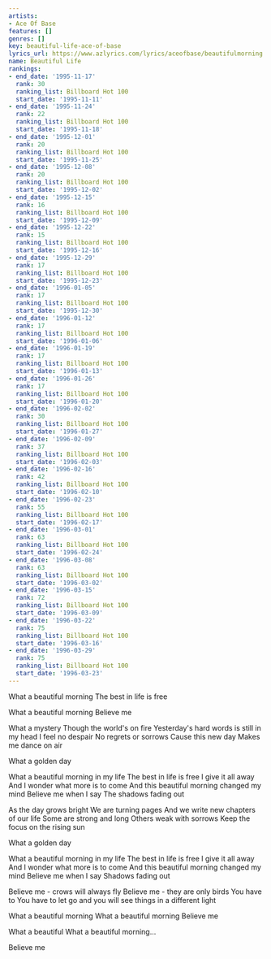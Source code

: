 ```yaml
---
artists:
- Ace Of Base
features: []
genres: []
key: beautiful-life-ace-of-base
lyrics_url: https://www.azlyrics.com/lyrics/aceofbase/beautifulmorning.html
name: Beautiful Life
rankings:
- end_date: '1995-11-17'
  rank: 30
  ranking_list: Billboard Hot 100
  start_date: '1995-11-11'
- end_date: '1995-11-24'
  rank: 22
  ranking_list: Billboard Hot 100
  start_date: '1995-11-18'
- end_date: '1995-12-01'
  rank: 20
  ranking_list: Billboard Hot 100
  start_date: '1995-11-25'
- end_date: '1995-12-08'
  rank: 20
  ranking_list: Billboard Hot 100
  start_date: '1995-12-02'
- end_date: '1995-12-15'
  rank: 16
  ranking_list: Billboard Hot 100
  start_date: '1995-12-09'
- end_date: '1995-12-22'
  rank: 15
  ranking_list: Billboard Hot 100
  start_date: '1995-12-16'
- end_date: '1995-12-29'
  rank: 17
  ranking_list: Billboard Hot 100
  start_date: '1995-12-23'
- end_date: '1996-01-05'
  rank: 17
  ranking_list: Billboard Hot 100
  start_date: '1995-12-30'
- end_date: '1996-01-12'
  rank: 17
  ranking_list: Billboard Hot 100
  start_date: '1996-01-06'
- end_date: '1996-01-19'
  rank: 17
  ranking_list: Billboard Hot 100
  start_date: '1996-01-13'
- end_date: '1996-01-26'
  rank: 17
  ranking_list: Billboard Hot 100
  start_date: '1996-01-20'
- end_date: '1996-02-02'
  rank: 30
  ranking_list: Billboard Hot 100
  start_date: '1996-01-27'
- end_date: '1996-02-09'
  rank: 37
  ranking_list: Billboard Hot 100
  start_date: '1996-02-03'
- end_date: '1996-02-16'
  rank: 42
  ranking_list: Billboard Hot 100
  start_date: '1996-02-10'
- end_date: '1996-02-23'
  rank: 55
  ranking_list: Billboard Hot 100
  start_date: '1996-02-17'
- end_date: '1996-03-01'
  rank: 63
  ranking_list: Billboard Hot 100
  start_date: '1996-02-24'
- end_date: '1996-03-08'
  rank: 63
  ranking_list: Billboard Hot 100
  start_date: '1996-03-02'
- end_date: '1996-03-15'
  rank: 72
  ranking_list: Billboard Hot 100
  start_date: '1996-03-09'
- end_date: '1996-03-22'
  rank: 75
  ranking_list: Billboard Hot 100
  start_date: '1996-03-16'
- end_date: '1996-03-29'
  rank: 75
  ranking_list: Billboard Hot 100
  start_date: '1996-03-23'
---
```


What a beautiful morning
The best in life is free

What a beautiful morning
Believe me

What a mystery
Though the world's on fire
Yesterday's hard words is still in my head
I feel no despair
No regrets or sorrows
Cause this new day
Makes me dance on air

What a golden day

What a beautiful morning in my life
The best in life is free
I give it all away
And I wonder what more is to come
And this beautiful morning changed my mind
Believe me when I say 
The shadows fading out

As the day grows bright
We are turning pages
And we write new chapters of our life
Some are strong and long
Others weak with sorrows
Keep the focus on the rising sun

What a golden day

What a beautiful morning in my life
The best in life is free
I give it all away
And I wonder what more is to come
And this beautiful morning changed my mind
Believe me when I say 
Shadows fading out 

Believe me - crows will always fly
Believe me - they are only birds
You have to
You have to let go and you will see things in a different light

What a beautiful morning
What a beautiful morning
Believe me

What a beautiful
What a beautiful morning...

Believe me



